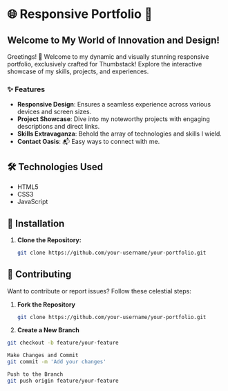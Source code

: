 # 🌐 Responsive Portfolio 🚀

## Welcome to My World of Innovation and Design!

Greetings! 👋 Welcome to my dynamic and visually stunning responsive portfolio, exclusively crafted for Thumbstack! Explore the interactive showcase of my skills, projects, and experiences.

### ✨ Features

- **Responsive Design**: Ensures a seamless experience across various devices and screen sizes.
- **Project Showcase**: Dive into my noteworthy projects with engaging descriptions and direct links.
- **Skills Extravaganza**: Behold the array of technologies and skills I wield.
- **Contact Oasis**: 📬 Easy ways to connect with me.

## 🛠️ Technologies Used

- HTML5
- CSS3
- JavaScript

## 🚀 Installation

1. **Clone the Repository:**

   ```bash
   git clone https://github.com/your-username/your-portfolio.git

## 🌟 Contributing

Want to contribute or report issues? Follow these celestial steps:

1. **Fork the Repository**
   ```bash
   git clone https://github.com/your-username/your-portfolio.git

2.  **Create a New Branch**
   ```bash
   git checkout -b feature/your-feature

   Make Changes and Commit
   git commit -m 'Add your changes'

   Push to the Branch
   git push origin feature/your-feature









